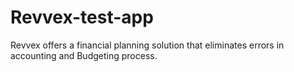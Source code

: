 # Revvex-test-app
Revvex offers a financial planning solution that eliminates errors in accounting and Budgeting process.
